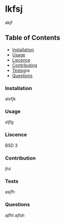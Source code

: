 # lkfsj
  akjf
  ## Table of Contents
  * [Installation](#installation)
  * [Usage](#usage)
  * [Liscence](#liscence)
  * [Contributing](#contributing)
  * [Tests](#tests)gra
  * [Questions](#questions)
### Installation
alsfjk
### Usage
sljfg
### Liscence 
BSD 3
### Contribution
jhz
### Tests
asjfh
### Questions
ajfhl
ajfsh

